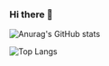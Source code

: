 ### Hi there 👋

![Anurag's GitHub stats](https://github-readme-stats.vercel.app/api?username=UDONGSALI&show_icons=true&theme=tokyonight)


![Top Langs](https://github-readme-stats.vercel.app/api/top-langs/?username=UDONGSALI&layout=compact&theme=tokyonight)
<!--
**UDONGSALI/UDONGSALI** is a ✨ _special_ ✨ repository because its `README.md` (this file) appears on your GitHub profile.

Here are some ideas to get you started:

- 🔭 I’m currently working on ...
- 🌱 I’m currently learning ...
- 👯 I’m looking to collaborate on ...
- 🤔 I’m looking for help with ...
- 💬 Ask me about ...
- 📫 How to reach me: ...
- 😄 Pronouns: ...
- ⚡ Fun fact: ...
-->
